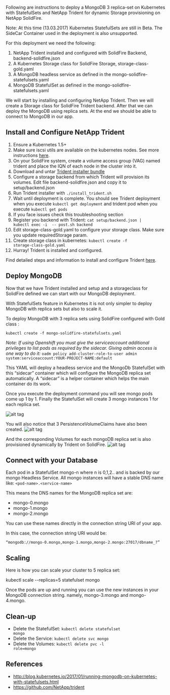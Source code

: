 
Following are instructions to deploy a MongoDB 3 replica-set on Kubernetes with StatefulSets and NetApp Trident for dynamic Storage provisioning on NetApp SolidFire.

Note: At this time (13.03.2017) Kubernetes StatefulSets are still in Beta. The SideCar Container used in the deployment is also unsupported.

For this deployment we need the following:
1. NetApp Trident installed and configured with SolidFire Backend, backend-solidfire.json
2. A Kubernetes Storage class for SolidFire Storage, storage-class-gold.yaml
3. A MongoDB headless service as defined in the mongo-solidfire-statefulsets.yaml
4. MongoDB StatefulSet as defined in the mongo-solidfire-statefulsets.yaml


We will start by installing and configuring NetApp Trident. Then we will create a Storage class for SolidFire Trident backend.
After that we can deploy the MongoDB using replica sets. At the end we should be able to connect to MongoDB in our app.

## Install and Configure NetApp Trident

1. Ensure a Kubernetes 1.5+
2. Make sure iscsi utils are available on the kubernetes nodes. See more instructions [here](https://github.com/NetApp/netappdvp#configuring-your-docker-host-for-nfs-or-iscsi).
3. On your SolidFire system, create a volume access group (VAG) named trident and place the IQN of each node in the cluster into it.
4. Download and untar [Trident installer bundle](https://github.com/NetApp/trident/releases/download/v1.0/trident-installer-1.0.tar.gz)
4. Configure a storage backend from which Trident will provision its volumes. Edit file backend-solidfire.json and copy it to setup/backend.json
5. Run Trident installer with <code>./install_trident.sh</code>
6. Wait until deployment is complete. You should see Trident deployment when you execute <code>kubectl get deployment</code> and trident pod when you execute <code>kubectl get pods</code>
7. If you face issues check this troubleshooting section
8. Register you backend with Trident: <code>cat setup/backend.json | kubectl exec -i <trident-pod-name> -- post.sh backend</code>
9. Edit storage-class-gold.yaml to configure your storage class. Make sure you update requiredStorage param.
10. Create storage class in kubernetes: <code>kubectl create -f storage-class-gold.yaml</code>
11. Hurray! Trident is installed and configured.

Find detailed steps and information to install and configure Trident [here](https://github.com/NetApp/trident).

## Deploy MongoDB

Now that we have Trident installed and setup and a storageclass for SolidFire defined we can start with our MongoDB deployment.

With StatefulSets feature in Kubernetes it is not only simpler to deploy MongoDB with replica sets but also to scale it.

To deploy MongoDB with 3 replica sets using SolidFire configured with Gold class :

<code>kubectl create -f mongo-solidfire-statefulsets.yaml</code>

*Note: If using Openshift you must give the serviceaccount additional privileges to list pods as required by the sidecar.  Giving admin access is one way to do it:* `oadm policy add-cluster-role-to-user admin system:serviceaccount:YOUR-PROJECT-NAME:default`

This YAML will deploy a headless service and the MongoDb StatefulSet with  this “sidecar” container which will configure the MongoDB replica set automatically. A “sidecar” is a helper container which helps the main container do its work.

Once you execute the deployment command you will see mongo pods come up 1 by 1. Finally the StatefulSet will create 3 mongo instances 1 for each replica set.

![alt tag](https://raw.githubusercontent.com/kapilarora/images/master/mongo-stateful-pods.png)

You will also notice that 3 PersistenceVolumeClaims have also been created.
![alt tag](https://raw.githubusercontent.com/kapilarora/images/master/mongo-stateful-pvc.png)

And the corresponding Volumes for each mongoDB replica set is also provisioned dynamically by Trident on SolidFire.
![alt tag](https://raw.githubusercontent.com/kapilarora/images/master/mongo-stateful-pv.png)

## Connect with your Database

Each pod in a StatefulSet mongo-n where n is 0,1,2.. and is backed by our mongo Headless Service.
All mongo instances will have a stable DNS name like: <code>&lt;pod-name&gt;.&lt;service-name&gt;</code>

This means the DNS names for the MongoDB replica set are:

* mongo-0.mongo
* mongo-1.mongo
* mongo-2.mongo

You can use these names directly in the connection string URI of your app.

In this case, the connection string URI would be:

<code>“mongodb://mongo-0.mongo,mongo-1.mongo,mongo-2.mongo:27017/dbname_?”</code>

## Scaling

Here is how you can scale your cluster to 5 replica set:

kubectl scale --replicas=5 statefulset mongo

Once the pods are up and running you can use the new instances in your MongoDB connection string. namely, mongo-3.mongo and mongo-4.mongo.

## Clean-up

* Delete the StatefulSet:
<code>kubectl delete statefulset mongo</code>
* Delete the Service:
<code>kubectl delete svc mongo</code>
* Delete the Volumes:
<code>kubectl delete pvc -l role=mongo</code>


## References
* http://blog.kubernetes.io/2017/01/running-mongodb-on-kubernetes-with-statefulsets.html
* https://github.com/NetApp/trident
